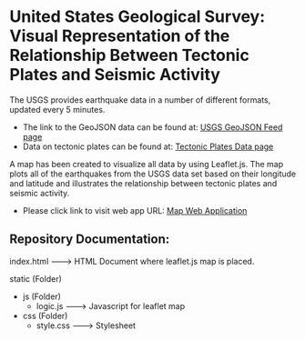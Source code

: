 # United States Geological Survey: Visual Representation of the Relationship Between Tectonic Plates and Seismic Activity
The USGS provides earthquake data in a number of different formats, updated every 5 minutes.
* The link to the GeoJSON data can be found at:
[USGS GeoJSON Feed page](https://earthquake.usgs.gov/earthquakes/feed/v1.0/geojson.php)
* Data on tectonic plates can be found at:
[Tectonic Plates Data page](https://github.com/fraxen/tectonicplates)

A map has been created to visualize all data by using Leaflet.js. The map plots all of the earthquakes from the USGS data set based on their longitude and latitude and illustrates the relationship between tectonic plates and seismic activity.

* Please click link to visit web app URL: [Map Web Application](https://zgrinacoff.github.io/leaflet-challenge/) 

## Repository Documentation:

index.html ---> HTML Document where leaflet.js map is placed.

static (Folder) 
* js (Folder) 
    * logic.js ---> Javascript for leaflet map
* css (Folder)
    * style.css ---> Stylesheet
